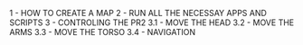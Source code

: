 1 - HOW TO CREATE A MAP
2 - RUN ALL THE NECESSAY APPS AND SCRIPTS
3 - CONTROLING THE PR2
    3.1 - MOVE THE HEAD
    3.2 - MOVE THE ARMS
    3.3 - MOVE THE TORSO
    3.4 - NAVIGATION
